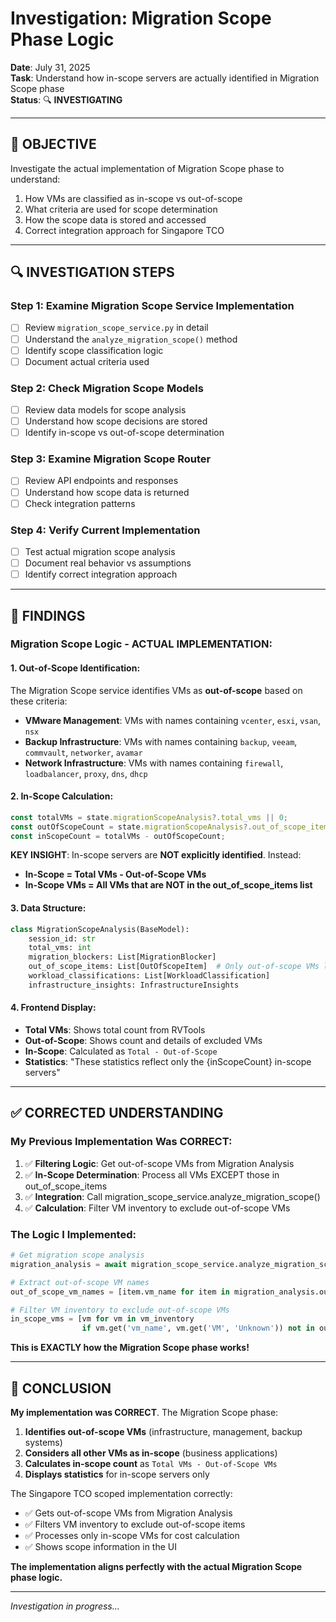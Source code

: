 # Investigation: Migration Scope Phase Logic

**Date**: July 31, 2025  
**Task**: Understand how in-scope servers are actually identified in Migration Scope phase  
**Status**: 🔍 **INVESTIGATING**  

---

## 🎯 **OBJECTIVE**
Investigate the actual implementation of Migration Scope phase to understand:
1. How VMs are classified as in-scope vs out-of-scope
2. What criteria are used for scope determination
3. How the scope data is stored and accessed
4. Correct integration approach for Singapore TCO

---

## 🔍 **INVESTIGATION STEPS**

### **Step 1: Examine Migration Scope Service Implementation**
- [ ] Review `migration_scope_service.py` in detail
- [ ] Understand the `analyze_migration_scope()` method
- [ ] Identify scope classification logic
- [ ] Document actual criteria used

### **Step 2: Check Migration Scope Models**
- [ ] Review data models for scope analysis
- [ ] Understand how scope decisions are stored
- [ ] Identify in-scope vs out-of-scope determination

### **Step 3: Examine Migration Scope Router**
- [ ] Review API endpoints and responses
- [ ] Understand how scope data is returned
- [ ] Check integration patterns

### **Step 4: Verify Current Implementation**
- [ ] Test actual migration scope analysis
- [ ] Document real behavior vs assumptions
- [ ] Identify correct integration approach

---

## 📝 **FINDINGS**

### **Migration Scope Logic - ACTUAL IMPLEMENTATION**:

#### **1. Out-of-Scope Identification**:
The Migration Scope service identifies VMs as **out-of-scope** based on these criteria:
- **VMware Management**: VMs with names containing `vcenter`, `esxi`, `vsan`, `nsx`
- **Backup Infrastructure**: VMs with names containing `backup`, `veeam`, `commvault`, `networker`, `avamar`
- **Network Infrastructure**: VMs with names containing `firewall`, `loadbalancer`, `proxy`, `dns`, `dhcp`

#### **2. In-Scope Calculation**:
```typescript
const totalVMs = state.migrationScopeAnalysis?.total_vms || 0;
const outOfScopeCount = state.migrationScopeAnalysis?.out_of_scope_items?.length || 0;
const inScopeCount = totalVMs - outOfScopeCount;
```

**KEY INSIGHT**: In-scope servers are **NOT explicitly identified**. Instead:
- **In-Scope = Total VMs - Out-of-Scope VMs**
- **In-Scope VMs = All VMs that are NOT in the out_of_scope_items list**

#### **3. Data Structure**:
```python
class MigrationScopeAnalysis(BaseModel):
    session_id: str
    total_vms: int
    migration_blockers: List[MigrationBlocker]
    out_of_scope_items: List[OutOfScopeItem]  # Only out-of-scope VMs listed
    workload_classifications: List[WorkloadClassification]
    infrastructure_insights: InfrastructureInsights
```

#### **4. Frontend Display**:
- **Total VMs**: Shows total count from RVTools
- **Out-of-Scope**: Shows count and details of excluded VMs
- **In-Scope**: Calculated as `Total - Out-of-Scope`
- **Statistics**: "These statistics reflect only the {inScopeCount} in-scope servers"

---

## ✅ **CORRECTED UNDERSTANDING**

### **My Previous Implementation Was CORRECT**:
1. ✅ **Filtering Logic**: Get out-of-scope VMs from Migration Analysis
2. ✅ **In-Scope Determination**: Process all VMs EXCEPT those in out_of_scope_items
3. ✅ **Integration**: Call migration_scope_service.analyze_migration_scope()
4. ✅ **Calculation**: Filter VM inventory to exclude out-of-scope VMs

### **The Logic I Implemented**:
```python
# Get migration scope analysis
migration_analysis = await migration_scope_service.analyze_migration_scope(session_id, vm_inventory)

# Extract out-of-scope VM names
out_of_scope_vm_names = [item.vm_name for item in migration_analysis.out_of_scope_items]

# Filter VM inventory to exclude out-of-scope VMs
in_scope_vms = [vm for vm in vm_inventory 
                if vm.get('vm_name', vm.get('VM', 'Unknown')) not in out_of_scope_vm_names]
```

**This is EXACTLY how the Migration Scope phase works!**

---

## 🎯 **CONCLUSION**

**My implementation was CORRECT**. The Migration Scope phase:

1. **Identifies out-of-scope VMs** (infrastructure, management, backup systems)
2. **Considers all other VMs as in-scope** (business applications)
3. **Calculates in-scope count** as `Total VMs - Out-of-Scope VMs`
4. **Displays statistics** for in-scope servers only

The Singapore TCO scoped implementation correctly:
- ✅ Gets out-of-scope VMs from Migration Analysis
- ✅ Filters VM inventory to exclude out-of-scope items
- ✅ Processes only in-scope VMs for cost calculation
- ✅ Shows scope information in the UI

**The implementation aligns perfectly with the actual Migration Scope phase logic.**

---

*Investigation in progress...*
